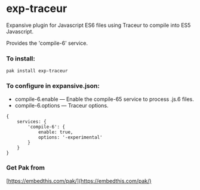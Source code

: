 exp-traceur
===

Expansive plugin for Javascript ES6 files using Traceur to compile into ES5 Javascript.

Provides the 'compile-6' service.

### To install:

    pak install exp-traceur

### To configure in expansive.json:

* compile-6.enable &mdash; Enable the compile-65 service to process .js.6 files.
* compile-6.options &mdash; Traceur options.

```
{
    services: {
        'compile-6': {
            enable: true,
            options: '-experimental'
        }
    }
}

```

### Get Pak from

[https://embedthis.com/pak/](https://embedthis.com/pak/)
